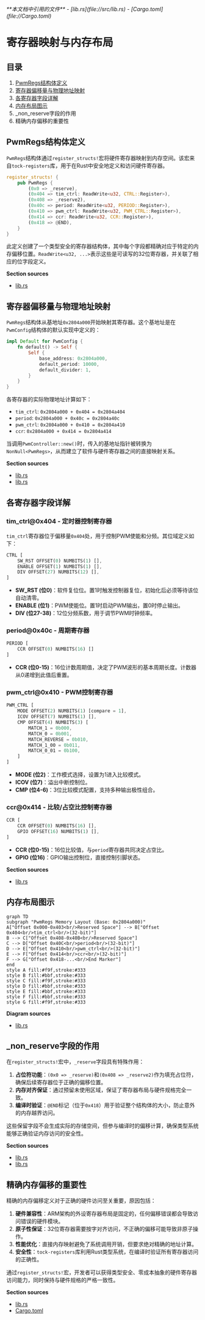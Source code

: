<cite>
**本文档中引用的文件**
- [lib.rs](file://src/lib.rs)
- [Cargo.toml](file://Cargo.toml)
</cite>

# 寄存器映射与内存布局

## 目录
1. [PwmRegs结构体定义](#pwmregs结构体定义)
2. [寄存器偏移量与物理地址映射](#寄存器偏移量与物理地址映射)
3. [各寄存器字段详解](#各寄存器字段详解)
4. [内存布局图示](#内存布局图示)
5. _non_reserve字段的作用
6. 精确内存偏移的重要性

## PwmRegs结构体定义

`PwmRegs`结构体通过`register_structs!`宏将硬件寄存器映射到内存空间。该宏来自`tock-registers`库，用于在Rust中安全地定义和访问硬件寄存器。

```rust
register_structs! {
    pub PwmRegs {
        (0x0 => _reserve),
        (0x404 => tim_ctrl: ReadWrite<u32, CTRL::Register>),
        (0x408 => _reserve2),
        (0x40c => period: ReadWrite<u32, PERIOD::Register>),
        (0x410 => pwm_ctrl: ReadWrite<u32, PWM_CTRL::Register>),
        (0x414 => ccr: ReadWrite<u32, CCR::Register>),
        (0x418 => @END),
    }
}
```

此定义创建了一个类型安全的寄存器结构体，其中每个字段都精确对应于特定的内存偏移位置。`ReadWrite<u32, ...>`表示这些是可读写的32位寄存器，并关联了相应的位字段定义。

**Section sources**
- [lib.rs](file://src/lib.rs#L13-L21)

## 寄存器偏移量与物理地址映射

`PwmRegs`结构体从基地址`0x2804a000`开始映射其寄存器。这个基地址是在`PwmConfig`结构体的默认实现中定义的：

```rust
impl Default for PwmConfig {
    fn default() -> Self {
        Self {
            base_address: 0x2804a000,
            default_period: 10000,
            default_divider: 1,
        }
    }
}
```

各寄存器的实际物理地址计算如下：
- `tim_ctrl`: `0x2804a000 + 0x404 = 0x2804a404`
- `period`: `0x2804a000 + 0x40c = 0x2804a40c`
- `pwm_ctrl`: `0x2804a000 + 0x410 = 0x2804a410`
- `ccr`: `0x2804a000 + 0x414 = 0x2804a414`

当调用`PwmController::new()`时，传入的基地址指针被转换为`NonNull<PwmRegs>`，从而建立了软件与硬件寄存器之间的直接映射关系。

**Section sources**
- [lib.rs](file://src/lib.rs#L207-L211)
- [lib.rs](file://src/lib.rs#L235)

## 各寄存器字段详解

### tim_ctrl@0x404 - 定时器控制寄存器

`tim_ctrl`寄存器位于偏移量`0x404`处，用于控制PWM使能和分频。其位域定义如下：

```rust
CTRL [
    SW_RST OFFSET(0) NUMBITS(1) [],
    ENABLE OFFSET(1) NUMBITS(1) [],
    DIV OFFSET(27) NUMBITS(12) [],
]
```

- **SW_RST (位0)**：软件复位位。置1时触发控制器复位，初始化后必须等待该位自动清零。
- **ENABLE (位1)**：PWM使能位。置1时启动PWM输出，置0时停止输出。
- **DIV (位27-38)**：12位分频系数，用于调节PWM时钟频率。

### period@0x40c - 周期寄存器

```rust
PERIOD [
    CCR OFFSET(0) NUMBITS(16) []
]
```

- **CCR (位0-15)**：16位计数周期值，决定了PWM波形的基本周期长度。计数器从0递增到此值后重置。

### pwm_ctrl@0x410 - PWM控制寄存器

```rust
PWM_CTRL [
    MODE OFFSET(2) NUMBITS(1) [compare = 1],
    ICOV OFFSET(7) NUMBITS(1) [],
    CMP OFFSET(4) NUMBITS(3) [
        MATCH_1 = 0b000,
        MATCH_0 = 0b001,
        MATCH_REVERSE = 0b010,
        MATCH_1_00 = 0b011,
        MATCH_0_01 = 0b100,
    ]
]
```

- **MODE (位2)**：工作模式选择，设置为1进入比较模式。
- **ICOV (位7)**：溢出中断控制位。
- **CMP (位4-6)**：3位比较模式配置，支持多种输出极性组合。

### ccr@0x414 - 比较/占空比控制寄存器

```rust
CCR [
    CCR OFFSET(0) NUMBITS(16) [],
    GPIO OFFSET(16) NUMBITS(1) [],
]
```

- **CCR (位0-15)**：16位比较值，与`period`寄存器共同决定占空比。
- **GPIO (位16)**：GPIO输出控制位，直接控制引脚状态。

**Section sources**
- [lib.rs](file://src/lib.rs#L24-L83)

## 内存布局图示

```mermaid
graph TD
subgraph "PwmRegs Memory Layout (Base: 0x2804a000)"
A["Offset 0x000-0x403<br/>Reserved Space"] --> B["Offset 0x404<br/>tim_ctrl<br/>(32-bit)"]
B --> C["Offset 0x408-0x40B<br/>Reserved Space"]
C --> D["Offset 0x40C<br/>period<br/>(32-bit)"]
D --> E["Offset 0x410<br/>pwm_ctrl<br/>(32-bit)"]
E --> F["Offset 0x414<br/>ccr<br/>(32-bit)"]
F --> G["Offset 0x418-...<br/>End Marker"]
end
style A fill:#f9f,stroke:#333
style B fill:#bbf,stroke:#333
style C fill:#f9f,stroke:#333
style D fill:#bbf,stroke:#333
style E fill:#bbf,stroke:#333
style F fill:#bbf,stroke:#333
style G fill:#f9f,stroke:#333
```

**Diagram sources**
- [lib.rs](file://src/lib.rs#L13-L21)

## _non_reserve字段的作用

在`register_structs!`宏中，`_reserve`字段具有特殊作用：

1. **占位符功能**：`(0x0 => _reserve)`和`(0x408 => _reserve2)`作为填充占位符，确保后续寄存器位于正确的偏移位置。
2. **内存对齐保证**：通过预留未使用区域，保证了寄存器布局与硬件规格完全一致。
3. **编译时验证**：`@END`标记（位于`0x418`）用于验证整个结构体的大小，防止意外的内存越界访问。

这些保留字段不会生成实际的存储空间，但参与编译时的偏移计算，确保类型系统能够正确验证内存访问的安全性。

**Section sources**
- [lib.rs](file://src/lib.rs#L14-L16)
- [lib.rs](file://src/lib.rs#L20)

## 精确内存偏移的重要性

精确的内存偏移定义对于正确的硬件访问至关重要，原因包括：

1. **硬件兼容性**：ARM架构的外设寄存器布局是固定的，任何偏移错误都会导致访问错误的硬件模块。
2. **原子性保证**：32位寄存器需要按字对齐访问，不正确的偏移可能导致非原子操作。
3. **性能优化**：直接内存映射避免了系统调用开销，但要求绝对精确的地址计算。
4. **安全性**：`tock-registers`库利用Rust类型系统，在编译时验证所有寄存器访问的正确性。

通过`register_structs!`宏，开发者可以获得类型安全、零成本抽象的硬件寄存器访问能力，同时保持与硬件规格的严格一致性。

**Section sources**
- [lib.rs](file://src/lib.rs#L13-L21)
- [Cargo.toml](file://Cargo.toml#L15)